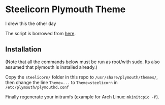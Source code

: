# Steelicorn Plymouth Theme

I drew this the other day

The script is borrowed from [here](https://www.deviantart.com/love2spooge/art/PAW-OS-X-Plymouth-Theme-173974024).

## Installation

(Note that all the commands below must be run as root/with sudo. Its also assumed that plymouth is installed already.)

Copy the `steelicorn/` folder in this repo to `/usr/share/plymouth/themes/`, then change the line `Theme=...` to `Theme=steelicorn` in `/etc/plymouth/plymouthd.conf`

Finally regenerate your initramfs (example for Arch Linux: `mkinitcpio -P`).
